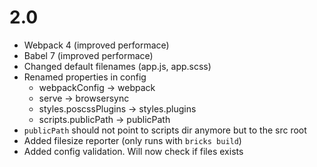 # 2.0
- Webpack 4 (improved performace)
- Babel 7 (improved performace)
- Changed default filenames (app.js, app.scss)
- Renamed properties in config 
  - webpackConfig -> webpack
  - serve -> browsersync
  - styles.poscssPlugins -> styles.plugins
  - scripts.publicPath -> publicPath
- `publicPath` should not point to scripts dir anymore but to the src root
- Added filesize reporter (only runs with `bricks build`)
- Added config validation. Will now check if files exists
